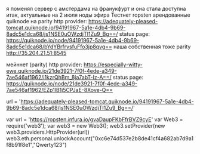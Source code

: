 я поменял сервер с амстердама на франукфурт и она стала доступна
итак, актуальные на 2 июля ноды эфира
Тестнет ropsten
арендованные quiknode на parity
http provider: https://adequately-pleased-tomcat.quiknode.io/94191967-5a1e-4db4-9b69-8adc5e1dca68/js1NSE0uOWzdjTI1Zu9_Bg==/
status page: https://quiknode.io/node/94191967-5a1e-4db4-9b69-8adc5e1dca68/bYdYBrfrvsfuFfo3jp8qvg==
наша собственная тоже parity
http://35.204.21.51:8545

мейннет (parity)
http provider: https://especially-witty-ewe.quiknode.io/21de3921-7f0f-4ede-a349-7ae546af1962/i1kzrQhBm_8ja7abT-Iz-A==/
status page: https://quiknode.io/node/21de3921-7f0f-4ede-a349-7ae546af1962/EZp1lB1j5CPJaE-8Xove-Q==

url = 'https://adequately-pleased-tomcat.quiknode.io/94191967-5a1e-4db4-9b69-8adc5e1dca68/js1NSE0uOWzdjTI1Zu9_Bg==/'

var url = 'https://ropsten.infura.io/gvaDaupFKbFfrBVZ9cyE'
var Web3 = require('web3');
var web3 = new Web3();
web3.setProvider(new web3.providers.HttpProvider(url))
web3.eth.personal.unlockAccount("0xc6e74d537e2b8de41cf4a682ab7d9a1f8b91f8e1","Qwerty123")

